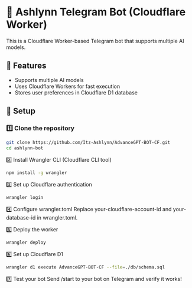 # 🤖 Ashlynn Telegram Bot (Cloudflare Worker)

This is a Cloudflare Worker-based Telegram bot that supports multiple AI models.

## 🚀 Features
- Supports multiple AI models
- Uses Cloudflare Workers for fast execution
- Stores user preferences in Cloudflare D1 database

## 🔧 Setup

### 1️⃣ Clone the repository
```bash
git clone https://github.com/Itz-Ashlynn/AdvanceGPT-BOT-CF.git
cd ashlynn-bot
```

2️⃣ Install Wrangler CLI (Cloudflare CLI tool)
```bash
npm install -g wrangler
```

3️⃣ Set up Cloudflare authentication
```bash
wrangler login
```

4️⃣ Configure wrangler.toml
Replace your-cloudflare-account-id and your-database-id in wrangler.toml.

5️⃣ Deploy the worker
```bash
wrangler deploy
```

6️⃣ Set up Cloudflare D1
```bash
wrangler d1 execute AdvanceGPT-BOT-CF --file=./db/schema.sql
```

7️⃣ Test your bot
Send /start to your bot on Telegram and verify it works!

